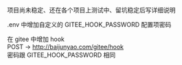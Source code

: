 项目尚未稳定、还在各个项目上测试中、留坑稳定后写详细说明  

.env 中增加自定义的 GITEE_HOOK_PASSWORD 配置项密码  

在 gitee 中增加 hook  
POST → http://baijunyao.com/gitee/hook  
密码跟 GITEE_HOOK_PASSWORD 相同  

